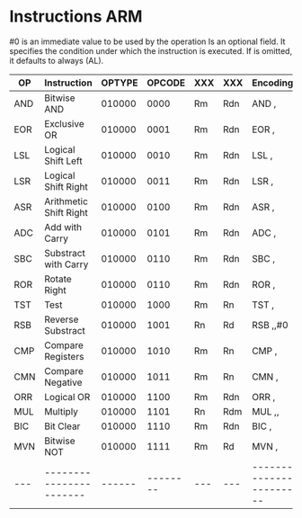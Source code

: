 # Instructions ARM

\#0 is an immediate value to be used by the operation
<c> Is an optional field. It specifies the condition under which the instruction is executed. If <c> is omitted, it defaults to always (AL).

|OP |Instruction			|OPTYPE|OPCODE	|XXX|XXX|Encoding				|
|---|-----------------------|------|--------|---|---|-----------------------|
|AND|Bitwise AND			|010000|0000	|Rm |Rdn|AND<c> <Rdn>,<Rm>		|
|EOR|Exclusive OR			|010000|0001	|Rm |Rdn|EOR<c> <Rdn>,<Rm>		|
|LSL|Logical Shift Left		|010000|0010	|Rm |Rdn|LSL<c> <Rdn>,<Rm>		|
|LSR|Logical Shift Right	|010000|0011	|Rm |Rdn|LSR<c> <Rdn>,<Rm>		|
|ASR|Arithmetic Shift Right	|010000|0100	|Rm |Rdn|ASR<c> <Rdn>,<Rm>		|
|ADC|Add with Carry			|010000|0101	|Rm |Rdn|ADC<c> <Rdn>,<Rm>		|
|SBC|Substract with Carry	|010000|0110	|Rm |Rdn|SBC<c> <Rdn>,<Rm>		|
|ROR|Rotate Right			|010000|0110	|Rm |Rdn|ROR<c> <Rdn>,<Rm>		|
|TST|Test					|010000|1000	|Rm |Rn |TST<c> <Rn>,<Rm>		|
|RSB|Reverse Substract		|010000|1001	|Rn |Rd |RSB<c> <Rd>,<Rn>,#0	|
|CMP|Compare Registers		|010000|1010	|Rm |Rn |CMP<c> <Rn>,<Rm>		|
|CMN|Compare Negative		|010000|1011	|Rm |Rn |CMN<c> <Rn>,<Rm>		|
|ORR|Logical OR				|010000|1100	|Rm |Rdn|ORR<c> <Rdn>,<Rm>		|
|MUL|Multiply				|010000|1101	|Rn |Rdm|MUL<c> <Rdm>,<Rn>,<Rdm>|
|BIC|Bit Clear				|010000|1110	|Rm |Rdn|BIC<c> <Rdn>,<Rm>		|
|MVN|Bitwise NOT			|010000|1111	|Rm |Rd |MVN<c> <Rd>,<Rm>		|
|---|-----------------------|------|--------|---|---|-----------------------|